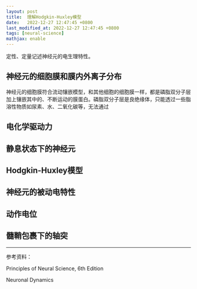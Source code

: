 ```yaml
---
layout: post
title:  理解Hodgkin-Huxley模型
date:   2022-12-27 12:47:45 +0800
last_modified_at: 2022-12-27 12:47:45 +0800
tags: [neural-science]
mathjax: enable
---
```


定性、定量记述神经元的电生理特性。

## 神经元的细胞膜和膜内外离子分布

神经元的细胞膜符合流动镶嵌模型，和其他细胞的细胞膜一样，都是磷脂双分子层加上镶嵌其中的、不断运动的膜蛋白。磷脂双分子层是良绝缘体，只能透过一些脂溶性物质如尿素、水、二氧化碳等，无法通过

## 电化学驱动力

## 静息状态下的神经元

## Hodgkin-Huxley模型

## 神经元的被动电特性

## 动作电位

## 髓鞘包裹下的轴突

---

参考资料：

Principles of Neural Science, 6th Edition

Neuronal Dynamics